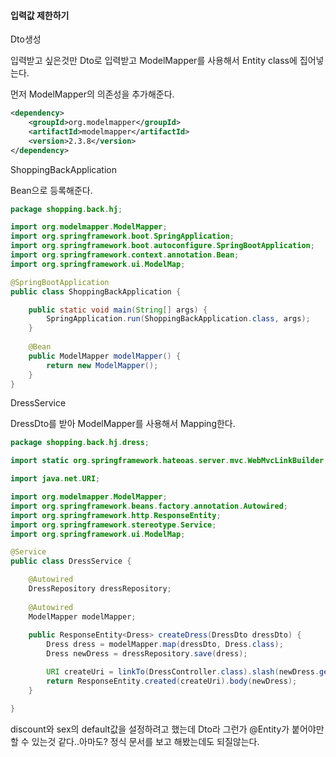 #### 입력값 제한하기

Dto생성

입력받고 싶은것만 Dto로 입력받고 ModelMapper를 사용해서 Entity class에 집어넣는다.



먼저 ModelMapper의 의존성을 추가해준다.

```xml
<dependency>
	<groupId>org.modelmapper</groupId>
	<artifactId>modelmapper</artifactId>
	<version>2.3.8</version>
</dependency>
```



ShoppingBackApplication

Bean으로 등록해준다.

```java
package shopping.back.hj;

import org.modelmapper.ModelMapper;
import org.springframework.boot.SpringApplication;
import org.springframework.boot.autoconfigure.SpringBootApplication;
import org.springframework.context.annotation.Bean;
import org.springframework.ui.ModelMap;

@SpringBootApplication
public class ShoppingBackApplication {

	public static void main(String[] args) {
		SpringApplication.run(ShoppingBackApplication.class, args);
	}
	
	@Bean
	public ModelMapper modelMapper() {
		return new ModelMapper();
	}
}

```



DressService

DressDto를 받아 ModelMapper를 사용해서 Mapping한다.

```java
package shopping.back.hj.dress;

import static org.springframework.hateoas.server.mvc.WebMvcLinkBuilder.linkTo;

import java.net.URI;

import org.modelmapper.ModelMapper;
import org.springframework.beans.factory.annotation.Autowired;
import org.springframework.http.ResponseEntity;
import org.springframework.stereotype.Service;
import org.springframework.ui.ModelMap;

@Service
public class DressService {

	@Autowired
	DressRepository dressRepository;
	
	@Autowired
	ModelMapper modelMapper;
	
	public ResponseEntity<Dress> createDress(DressDto dressDto) {
		Dress dress = modelMapper.map(dressDto, Dress.class);
		Dress newDress = dressRepository.save(dress);

		URI createUri = linkTo(DressController.class).slash(newDress.getId()).toUri();
		return ResponseEntity.created(createUri).body(newDress);
	}

}
```



discount와 sex의 default값을 설정하려고 했는데 Dto라 그런가 @Entity가 붙어야만 할 수 있는것 같다..아마도? 정식 문서를 보고 해봤는데도 되질않는다.  